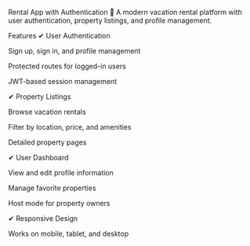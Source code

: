 Rental App with Authentication
🚀 A modern vacation rental platform with user authentication, property listings, and profile management.



Features
✔ User Authentication

Sign up, sign in, and profile management

Protected routes for logged-in users

JWT-based session management

✔ Property Listings

Browse vacation rentals

Filter by location, price, and amenities

Detailed property pages

✔ User Dashboard

View and edit profile information

Manage favorite properties

Host mode for property owners

✔ Responsive Design

Works on mobile, tablet, and desktop
